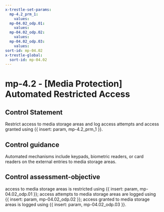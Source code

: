 ```yaml
---
x-trestle-set-params:
  mp-4.2_prm_1:
    values:
  mp-04.02_odp.01:
    values:
  mp-04.02_odp.02:
    values:
  mp-04.02_odp.03:
    values:
sort-id: mp-04.02
x-trestle-global:
  sort-id: mp-04.02
---
```


# mp-4.2 - \[Media Protection\] Automated Restricted Access

## Control Statement

Restrict access to media storage areas and log access attempts and access granted using {{ insert: param, mp-4.2_prm_1 }}.

## Control guidance

Automated mechanisms include keypads, biometric readers, or card readers on the external entries to media storage areas.

## Control assessment-objective

access to media storage areas is restricted using {{ insert: param, mp-04.02_odp.01 }};
access attempts to media storage areas are logged using {{ insert: param, mp-04.02_odp.02 }};
access granted to media storage areas is logged using {{ insert: param, mp-04.02_odp.03 }}.
